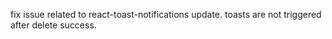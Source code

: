 fix issue related to react-toast-notifications update. toasts are not triggered after delete success.